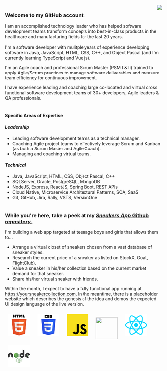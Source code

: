 <a href="https://yoursneakercollection.com/">
<img align="right" src="https://images.stockx.com/360/Air-Jordan-1-Retro-High-White-University-Blue-Black/Images/Air-Jordan-1-Retro-High-White-University-Blue-Black/Lv2/img19.jpg?fm=avif&auto=compress&w=576&dpr=2&updated_at=1635340557&h=100&q=60">
</a>
<h3>Welcome to my GitHub account.</h3>

I am an accomplished technology leader who has helped software development teams transform concepts into best-in-class products in the healthcare and manufacturing fields for the last 20 years. <br><br>I'm a software developer with mulitple years of experience developing software in Java, JavaScript, HTML, CSS, C++, and Object Pascal (and I'm currently learning TypeScript and Vue.js).


I'm an Agile coach and professional Scrum Master (PSM I & II) trained to apply Agile/Scrum practices to manage software deliverables and measure team efficiency for continuous improvement.

I have experience leading and coaching large co-located and virtual cross functional software development teams of 30+ developers, Agile leaders & QA professionals.

#

#### Specific Areas of Expertise

#### <em>Leadership</em>
- Leading software development teams as a technical manager.
- Coaching Agile project teams to effectively leverage Scrum and Kanban (as both a Scrum Master and Agile Coach).
- Managing and coaching virtual teams.
#### <em>Technical</em></h5>
- Java, JavaScript, HTML, CSS, Object Pascal, C++
- SQLServer, Oracle, PostgreSQL, MongoDB
- NodeJS, Express, ReactJS, Spring Boot, REST APIs 
- Cloud Native, Microservice Architectural Patterns, SOA, SaaS
- Git, GitHub, Jira, Rally, VSTS, VersionOne

#
<h3>While you're here, take a peek at my <em><a href="https://github.com/troylovelljones/SneakersApp">Sneakers App</em> Github repository.</a></h3>

I'm building a web app targeted at teenage boys and girls that allows them to...
- Arrange a virtual closet of sneakers chosen from a vast database of sneaker styles.
- Research the current price of a sneaker as listed on StockX, Goat, FlightClub).
- Value a sneaker in his/her collection based on the current market demand for that sneaker.
- Share his/her virtual sneaker with friends.

Within the month, I expect to have a fully functional app running at https://yoursneakercollection.com.  In the meantime, there is a placeholder website which describes the genesis of the idea and demos the expected UI design language of the live version.

<img width="70px" 
    height="70px" 
    style="margin: 10px"
    src="./assets/html.svg">
<img width="70px" 
    height="70px" 
    style="margin: 10px"
    src="./assets/css.svg">
<img width="70px" 
    height="70px" 
    style="margin: 10px"
    src="./assets/javascript.svg">
<img width="70px" 
    height="70px" 
    style="margin: 10px"
    src="./assets/python.svg">
<img width="70px" 
    height="70px" 
    style="margin: 10px"
    src="./assets/react.svg">
<img width="70px" 
    height="70px" 
    style="margin: 10px"
    src="./assets/node.svg">
